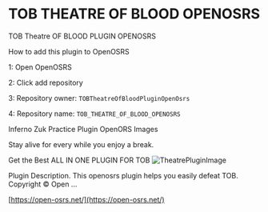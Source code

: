 # TOB THEATRE OF BLOOD OPENOSRS
TOB Theatre OF BLOOD PLUGIN OPENOSRS

How to add this plugin to OpenOSRS

1: Open OpenOSRS

2: Click add repository

3: Repository owner: `TOBTheatreOfBloodPluginOpenOsrs`

4: Repository name: `TOB_THEATRE_OF_BLOOD_OPENOSRS`



Inferno Zuk Practice Plugin OpenORS Images

Stay alive for every while you enjoy a break. 

Get the Best ALL IN ONE PLUGIN FOR TOB
![TheatrePluginImage](https://i.imgur.com/g97KJdD.gif)


Plugin Description. This openosrs plugin helps you easily defeat TOB. Copyright © Open ...

[https://open-osrs.net/](https://open-osrs.net/)
